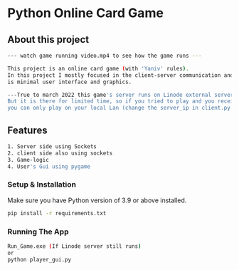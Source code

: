 # Python Online Card Game

##  About this project
```bash
--- watch game running video.mp4 to see how the game runs ---

This project is an online card game (with 'Yaniv' rules).
In this project I mostly focused in the client-server communication and the mudularity of the project so there
is minimal user interface and graphics.

---True to march 2022 this game's server runs on Linode external server so the game can be played from any machine
But it is there for limited time, so if you tried to play and you receive an error -
you can only play on your local Lan (change the server_ip in client.py to your local ip)--- 
```
##  Features
```bash
1. Server side using Sockets
2. client side also using sockets
3. Game-logic
4. User's Gui using pygame 
```


### Setup & Installation

Make sure you have Python version of 3.9 or above installed.


```bash
pip install -r requirements.txt
```

### Running The App

```bash
Run_Game.exe (If Linode server still runs)
or
python player_gui.py
```
